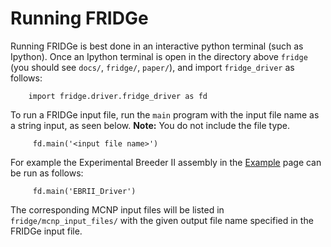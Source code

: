 # Running FRIDGe

Running FRIDGe is best done in an interactive python terminal (such as Ipython).
Once an Ipython terminal is open in the directory above `fridge` (you should see `docs/`, `fridge/`, `paper/`), and import `fridge_driver` as follows:
```
    import fridge.driver.fridge_driver as fd
```
To run a FRIDGe input file, run the `main` program with the input file name as a string input, as seen below.
**Note:** You do not include the file type.
```
     fd.main('<input file name>')
```
For example the Experimental Breeder II assembly in the [Example](Examples.md) page can be run as follows:
```
     fd.main('EBRII_Driver')
```
The corresponding MCNP input files will be listed in `fridge/mcnp_input_files/` with the given output file name specified in the FRIDGe input file.

